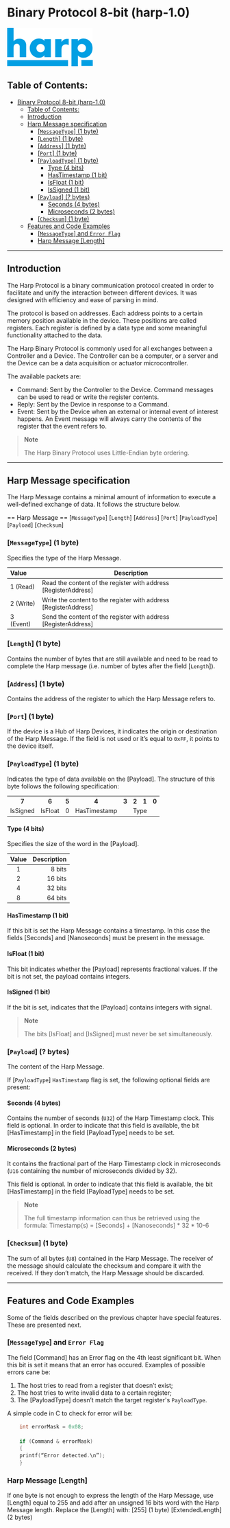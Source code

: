 # Binary Protocol 8-bit (harp-1.0)
<img src="./Logo/HarpLogoSmall.svg" width="200">

## Table of Contents:
- [Binary Protocol 8-bit (harp-1.0)](#binary-protocol-8-bit-harp-10)
  - [Table of Contents:](#table-of-contents)
  - [Introduction](#introduction)
  - [Harp Message specification](#harp-message-specification)
    - [\[`MessageType`\] (1 byte)](#messagetype-1-byte)
    - [\[`Length`\] (1 byte)](#length-1-byte)
    - [\[`Address`\] (1 byte)](#address-1-byte)
    - [\[`Port`\] (1 byte)](#port-1-byte)
    - [\[`PayloadType`\] (1 byte)](#payloadtype-1-byte)
      - [Type (4 bits)](#type-4-bits)
      - [HasTimestamp (1 bit)](#hastimestamp-1-bit)
      - [IsFloat (1 bit)](#isfloat-1-bit)
      - [IsSigned (1 bit)](#issigned-1-bit)
    - [\[`Payload`\] (? bytes)](#payload--bytes)
      - [Seconds (4 bytes)](#seconds-4-bytes)
      - [Microseconds (2 bytes)](#microseconds-2-bytes)
    - [\[`Checksum`\] (1 byte)](#checksum-1-byte)
  - [Features and Code Examples](#features-and-code-examples)
    - [\[`MessageType`\] and `Error Flag`](#messagetype-and-error-flag)
    - [Harp Message \[Length\]](#harp-message-length)

---

## Introduction

The Harp Protocol is a binary communication protocol created in order to facilitate and unify the interaction between different devices. It was designed with efficiency and ease of parsing in mind.

The protocol is based on addresses. Each address points to a certain memory position available in the device. These positions are called registers. Each register is defined by a data type and some meaningful functionality attached to the data.

The Harp Binary Protocol is commonly used for all exchanges between a Controller and a Device. The Controller can be a computer, or a server and the Device can be a data acquisition or actuator microcontroller.

The available packets are:

* Command: Sent by the Controller to the Device. Command messages can be used to read or write the register contents.
* Reply: Sent by the Device in response to a Command.
* Event: Sent by the Device when an external or internal event of interest happens. An Event message will always carry the contents of the register that the event refers to.

> **Note**
>
> The Harp Binary Protocol uses Little-Endian byte ordering.

---

## Harp Message specification

The Harp Message contains a minimal amount of information to execute a well-defined exchange of data. It follows the structure below.

== Harp Message ==
[`MessageType`] [`Length`] [`Address`] [`Port`] [`PayloadType`] [`Payload`] [`Checksum`]

### [`MessageType`] (1 byte)

Specifies the type of the Harp Message.

|   Value   |  Description  |
| :-------  |  ----------- |
| 1 (Read)  |  Read the content of the register with address [RegisterAddress]  |
| 2 (Write) |   Write the content to the register with address [RegisterAddress]     |
| 3 (Event) |   Send the content of the register with address [RegisterAddress]     |

### [`Length`] (1 byte)

Contains the number of bytes that are still available and need to be read to complete the Harp message (i.e. number of bytes after the field [`Length`]).

### [`Address`] (1 byte)

Contains the address of the register to which the Harp Message refers to.

### [`Port`] (1 byte)

If the device is a Hub of Harp Devices, it indicates the origin or destination of the Harp Message. If the field is not used or it’s equal to `0xFF`, it points to the device itself.

### [`PayloadType`] (1 byte)

Indicates the type of data available on the [Payload].
The structure of this byte follows the following specification:
<table>
<tr>
    <th align="center">7</th>
    <th align="center">6</th>
    <th align="center">5</th>
    <th align="center">4</th>
    <th align="center">3</th>
    <th align="center">2</th>
    <th align="center">1</th>
    <th align="center">0</th>
</tr>
<tr>
    <td align="center">IsSigned</td>
    <td align="center">IsFloat</td>
    <td align="center">0</td>
    <td align="center">HasTimestamp</td>
    <td align="center" colspan="4">Type</td>
</tr>
</table>

#### Type (4 bits)

Specifies the size of the word in the [Payload].

|  Value  |  Description  |
| :-----: |  -----------: |
| 1       |    8 bits     |
| 2       |   16 bits     |
| 4       |   32 bits     |
| 8       |   64 bits     |

#### HasTimestamp (1 bit)

If this bit is set the Harp Message contains a timestamp. In this case the fields [Seconds] and [Nanoseconds] must be present in the message.

#### IsFloat (1 bit)

This bit indicates whether the [Payload] represents fractional values. If the bit is not set, the payload contains integers.

#### IsSigned (1 bit)

If the bit is set, indicates that the [Payload] contains integers with signal.

> **Note**
>
> The bits [IsFloat] and [IsSigned] must never be set simultaneously.

### [`Payload`] (? bytes)

The content of the Harp Message.

If [`PayloadType`] `HasTimestamp` flag is set, the following optional fields are present:

#### Seconds (4 bytes)

Contains the number of seconds (`U32`) of the Harp Timestamp clock. This field is optional. In order to indicate that this field is available, the bit [HasTimestamp] in the field [PayloadType] needs to be set.

#### Microseconds (2 bytes)

It contains the fractional part of the Harp Timestamp clock in microseconds (`U16` containing the number of microseconds divided by 32).

This field is optional. In order to indicate that this field is available, the bit [HasTimestamp] in the field [PayloadType] needs to be set.

> **Note**
>
> The full timestamp information can thus be retrieved using the formula:
> Timestamp(s) = [Seconds] + [Nanoseconds] * 32 * 10-6

### [`Checksum`] (1 byte)

The sum of all bytes (`U8`) contained in the Harp Message.
The receiver of the message should calculate the checksum and compare it with the received. If they don’t match, the Harp Message should be discarded.

---

## Features and Code Examples

Some of the fields described on the previous chapter have special features. These are presented next.

### [`MessageType`] and `Error Flag`

The field [Command] has an Error flag on the 4th least significant bit. When this bit is set it means that an error has occured.
Examples of possible errors cane be:

  1. The host tries to read from a register that doesn’t exist;
  2. The host tries to write invalid data to a certain register;
  3. The [PayloadType] doesn’t match the target register's `PayloadType`.

A simple code in C to check for error will be:

```C
    int errorMask = 0x08;

    if (Command & errorMask)
    {
    printf(“Error detected.\n”);
    }
```

### Harp Message [Length]

 If one byte is not enough to express the length of the Harp Message, use [Length] equal to 255 and add after an unsigned 16 bits word with the Harp Message length.
 Replace the [Length] with:
    [255] (1 byte) [ExtendedLength] (2 bytes)
